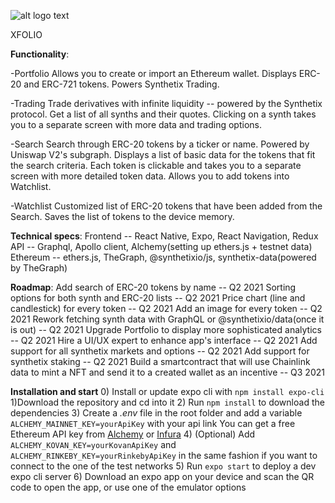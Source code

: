 ![alt logo text](https://github.com/exakoss/xfolio/blob/synthetix_integration/assets/xfolio256.png?raw=true)

XFOLIO

**Functionality**:

-Portfolio
    Allows you to create or import an Ethereum wallet.
    Displays ERC-20 and ERC-721 tokens.
    Powers Synthetix Trading.

-Trading
    Trade derivatives with infinite liquidity -- powered by the Synthetix protocol.
    Get a list of all synths and their quotes. 
    Clicking on a synth takes you to a separate screen with more data and trading options.

-Search
    Search through ERC-20 tokens by a ticker or name.
    Powered by Uniswap V2's subgraph.
    Displays a list of basic data for the tokens that fit the search criteria.
    Each token is clickable and takes you to a separate screen with more detailed token data.
    Allows you to add tokens into Watchlist.

-Watchlist
    Customized list of ERC-20 tokens that have been added from the Search.
    Saves the list of tokens to the device memory.

**Technical specs**:
    Frontend -- React Native, Expo, React Navigation, Redux
    API -- Graphql, Apollo client, Alchemy(setting up ethers.js + testnet data)
    Ethereum -- ethers.js, TheGraph, @synthetixio/js, synthetix-data(powered by TheGraph)
    
**Roadmap**:
    Add search of ERC-20 tokens by name -- Q2 2021 
    Sorting options for both synth and ERC-20 lists  -- Q2 2021
    Price chart (line and candlestick) for every token -- Q2 2021
    Add an image for every token -- Q2 2021
    Rework fetching synth data with GraphQL or @synthetixio/data(once it is out) -- Q2 2021
    Upgrade Portfolio to display more sophisticated analytics -- Q2 2021
    Hire a UI/UX expert to enhance app's interface -- Q2 2021
    Add support for all synthetix markets and options -- Q2 2021
    Add support for synthetix staking -- Q2 2021
    Build a smartcontract that will use Chainlink data to mint a NFT and
    send it to a created wallet as an incentive -- Q3 2021

**Installation and start**
    0) Install or update expo cli with ```npm install expo-cli```
    1)Download the repository and cd into it
    2) Run ```npm install``` to download the  dependencies
    3) Create a *.env* file in the root folder and add a variable ```ALCHEMY_MAINNET_KEY=yourApiKey```  with your api link
    You can get a free Ethereum API key from [Alchemy](https://www.alchemyapi.io/) or [Infura](https://infura.io/)
    4) (Optional) Add ```ALCHEMY_KOVAN_KEY=yourKovanApiKey``` and ```ALCHEMY_RINKEBY_KEY=yourRinkebyApiKey``` in the same fashion
    if you want to connect to the one of the test networks
    5) Run ```expo start``` to deploy a dev expo cli server
    6) Download an expo app on your device and scan the QR code to open the app, or use one of the emulator options

